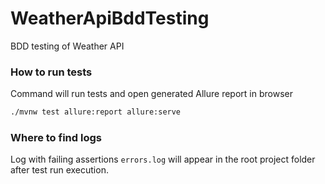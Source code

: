 # WeatherApiBddTesting
BDD testing of Weather API

### How to run tests
Command will run tests and open generated Allure report in browser
```bash
./mvnw test allure:report allure:serve
```

### Where to find logs
Log with failing assertions `errors.log` will appear in the root project folder after test run execution.